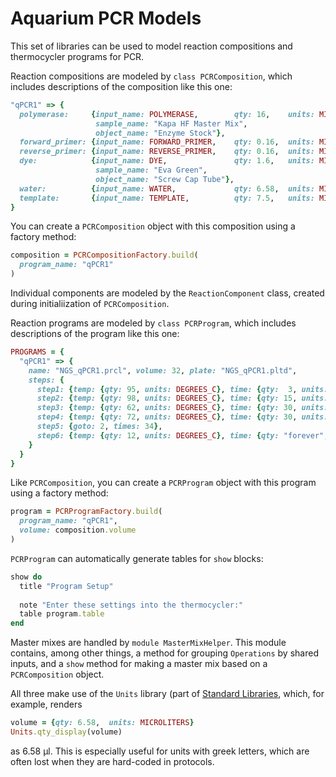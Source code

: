 # Aquarium PCR Models

This set of libraries can be used to model reaction compositions and thermocycler programs for PCR. 

Reaction compositions are modeled by `class PCRComposition`, which includes descriptions of the composition like this one:

```ruby
"qPCR1" => {
  polymerase:     {input_name: POLYMERASE,        qty: 16,    units: MICROLITERS,
                   sample_name: "Kapa HF Master Mix", 
                   object_name: "Enzyme Stock"},
  forward_primer: {input_name: FORWARD_PRIMER,    qty: 0.16,  units: MICROLITERS},
  reverse_primer: {input_name: REVERSE_PRIMER,    qty: 0.16,  units: MICROLITERS},
  dye:            {input_name: DYE,               qty: 1.6,   units: MICROLITERS,
                   sample_name: "Eva Green",
                   object_name: "Screw Cap Tube"},
  water:          {input_name: WATER,             qty: 6.58,  units: MICROLITERS},
  template:       {input_name: TEMPLATE,          qty: 7.5,   units: MICROLITERS}
}
```

You can create a `PCRComposition` object with this composition using a factory method:

```ruby
composition = PCRCompositionFactory.build(
  program_name: "qPCR1"
)
```

Individual components are modeled by the `ReactionComponent` class, created during initialiization of `PCRComposition`.

Reaction programs are modeled by `class PCRProgram`, which includes descriptions of the program like this one:

```ruby
PROGRAMS = {
  "qPCR1" => {
    name: "NGS_qPCR1.prcl", volume: 32, plate: "NGS_qPCR1.pltd",
    steps: {
      step1: {temp: {qty: 95, units: DEGREES_C}, time: {qty:  3, units: MINUTES}},
      step2: {temp: {qty: 98, units: DEGREES_C}, time: {qty: 15, units: SECONDS}},
      step3: {temp: {qty: 62, units: DEGREES_C}, time: {qty: 30, units: SECONDS}},
      step4: {temp: {qty: 72, units: DEGREES_C}, time: {qty: 30, units: SECONDS}},
      step5: {goto: 2, times: 34},
      step6: {temp: {qty: 12, units: DEGREES_C}, time: {qty: "forever", units: ""}}
    }
  }
}
```

Like `PCRComposition`, you can create a `PCRProgram` object with this program using a factory method:

```ruby
program = PCRProgramFactory.build(
  program_name: "qPCR1", 
  volume: composition.volume
)
```

`PCRProgram` can automatically generate tables for `show` blocks:

```ruby
show do
  title "Program Setup"
    
  note "Enter these settings into the thermocycler:"
  table program.table
end
```

Master mixes are handled by `module MasterMixHelper`. This module contains, among other things, a method for grouping `Operations` by shared inputs, and a `show` method for making a master mix based on a `PCRComposition` object.

All three make use of the `Units` library (part of [Standard Libraries](https://github.com/klavinslab/standard-libraries), which, for example, renders

```ruby
volume = {qty: 6.58,  units: MICROLITERS}
Units.qty_display(volume)
```

as 6.58 µl. This is especially useful for units with greek letters, which are often lost when they are hard-coded in protocols.
